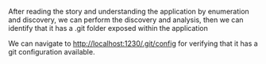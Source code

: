 After reading the story and understanding the application by enumeration and discovery, we can perform the discovery and analysis, then we can identify that it has a .git folder exposed within the application

We can navigate to [http://localhost:1230/.git/config]({{TRAFFIC_HOST1_1230}}/.git/config) for verifying that it has a git configuration available.